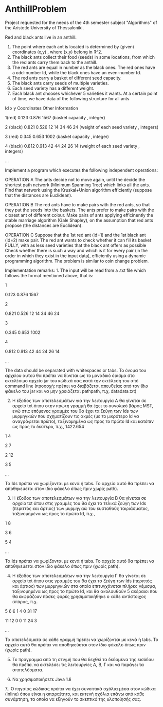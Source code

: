 # AnthillProblem
Project requested for the needs of the 4th semester subject "Algorithms" of the Aristotle University of Thessaloniki.

Red and black ants live in an anthill.
1. The point where each ant is located is determined by (given) coordinates (x,y) , where (x,y) belong in R^2.
2. The black ants collect their food (seeds) in some locations, from which the red ants carry them back to the anthill.
3. The red ants are equal in number as the black ones. The red ones have a odd-number Id, while the black ones have an even-number Id.
4. The red ants carry a basket of different seed capacity.
5. The black ants carry seeds of multiple varieties.
6. Each seed variety has a different weight.
7. Each black ant chooses whichever 5 varieties it wants.
At a certain point of time, we have data of the following structure for all ants

Id         x  y Coordinates       Other Information

1(red)     0.123 0.876          1567 (basket capacity , integer)

2 (black)  0.821 0.526          12 14 34 46 24 (weight of each seed variety , integers)

3 (red)    0.345 0.653          1002 (basket capacity , integer)

4 (black)  0.812 0.913          42 44 24 26 14 (weight of each seed variety , integers)

...

Implement a program which executes the following independent operations:

OPERATION Α
The ants decide not to move again, until the decide the shortest path network (Minimum Spanning Tree) which links all the ants. Find that network using the Kruskal+Union algorithm efficiently (suppose that the distances are Euclidean).

OPERATION B
The red ants have to make pairs with the red ants, so that they put the seeds into the baskets. The ants prefer to make pairs with the closest ant of different colour. Make pairs of ants applying efficinently the stable marriage algorithm (Gale Shapley), on the assumption that red ants propose (the distances are Euclidean).

OPERATION C
Suppose that the 1st red ant (id=1) and the 1st black ant (id=2) make pair. The red ant wants to check whether it can fill its basket FULLY, with as less seed varieties that the black ant offers as possible Check whether there is such a way and which is it for every pair (in the order in which they exist in the input data), efficiently using a dynamic programming algorithm.
The problem is similar to coin change problem.

Implementation remarks:
1.
The input will be read from a .txt file which follows the format mentioned above, that is:

1

0.123 0.876 1567

2

0.821 0.526 12 14 34 46 24

3

0.345 0.653 1002

4

0.812 0.913 42 44 24 26 14

...

The data should be separated with whitespaces or tabs.
Το όνομα του αρχείου αυτού θα πρέπει να δίνεται ως το μοναδικό όρισμα στο εκτελέσιμο αρχείο jar του κώδικά σας κατά την εκτέλεσή του
από command line (προσοχή: πρέπει να διαβάζεται απευθείας από τον ίδιο φάκελο του jar και να μην χρειάζεται pathpath, π.χ. datadata.txt)

2. Η έξοδος των αποτελεσμάτων για την λειτουργία Α θα γίνεται σε αρχείο txt όπου στην πρώτη γραμμή θα έχει το συνολικό βάρος MST,
ενώ στις επόμενες γραμμές του θα έχει τα ζεύγη των Ids των μυρμηγκιών που σχηματίζουν τις ακμές (με το μικρότερο Id να αναγράφεται πρώτο),
ταξινομημένα ως προς το πρώτο Id και κατόπιν ως προς το δεύτερο, π.χ.,
1422.654

1 4

2 7

2 12

3 5

...

Τα Ids πρέπει να χωρίζονται με κενά ή tabs.
Το αρχείο αυτό θα πρέπει να αποθηκεύεται στον ίδιο φάκελο όπως πριν χωρίς path).

3. Η έξοδος των αποτελεσμάτων για την λειτουργία Β θα γίνεται σε αρχείο txt όπου στις γραμμές του θα έχει τα τελικά ζεύγη των Ids (περιττός και άρτιος) των μυρμηγκιώ του ευσταθούς ταιριάσματος, ταξινομημένα ως προς το πρώτο Id, π.χ.,

1 8

3 6

5 4

...

Τα Ids πρέπει να χωρίζονται με κενά ή tabs.
Το αρχείο αυτό θα πρέπει να αποθηκεύεται στον ίδιο φάκελο όπως πριν (χωρίς path).

4. Η έξοδος των αποτελεσμάτων για την λειτουργία Γ θα γίνεται σε αρχείο txt όπου στις γραμμές του θα έχει τα ζεύγη των Ids (περιττός και άρτιος) των μυρμηγκιών στα οποία επιτυγχάνεται πλήρες γέμισμα, ταξινομημένα ως προς το πρώτο Id, και θα ακολουθούν 5 ακέραιοι που θα εκφράζουν πόσες φορές χρησιμοποιήθηκε ο κάθε αντίστοιχος σπόρος, π.χ.

5 6  6 1 4 0 31 17

11 12   0 0 11 24 3

...

Τα αποτελέσματα σε κάθε γραμμή πρέπει να χωρίζονται με κενά ή tabs.
Το αρχείο αυτό θα πρέπει να αποθηκεύεται στον ίδιο φάκελο όπως πριν (χωρίς path).

5. Το πρόγραμμα από τη στιγμή που θα δεχθεί τα δεδομένα της εισόδου θα πρέπει να εκτελέσει τις λειτουργίες Α, Β, Γ και να παράγει τα αποτελέσματα.

6. Να χρησιμοποιήσετε Java 1.8

7..
Ο πηγαίος κώδικας πρέπει να έχει συνοπτικά σχόλια μέσα στον κώδικα (inline) όπου είναι η απαραίτητο, και εκτενή σχόλια επάνω από κάθε συνάρτηση, τα οποία να εξηγούν το σκεπτικό της υλοποίησής σας.

